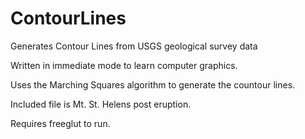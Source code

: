 # ContourLines
Generates Contour Lines from USGS geological survey data

Written in immediate mode to learn computer graphics.

Uses the Marching Squares algorithm to generate the countour lines.

Included file is Mt. St. Helens post eruption.

Requires freeglut to run.
